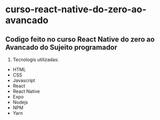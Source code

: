# curso-react-native-do-zero-ao-avancado
## Codigo feito no curso React Native do zero ao Avancado do Sujeito programador
1. Tecnologis utilizadas:
  - HTML
  - CSS
  - Javascript
  - React
  - React Native
  - Expo
  - Nodejs
  - NPM
  - Yarn
